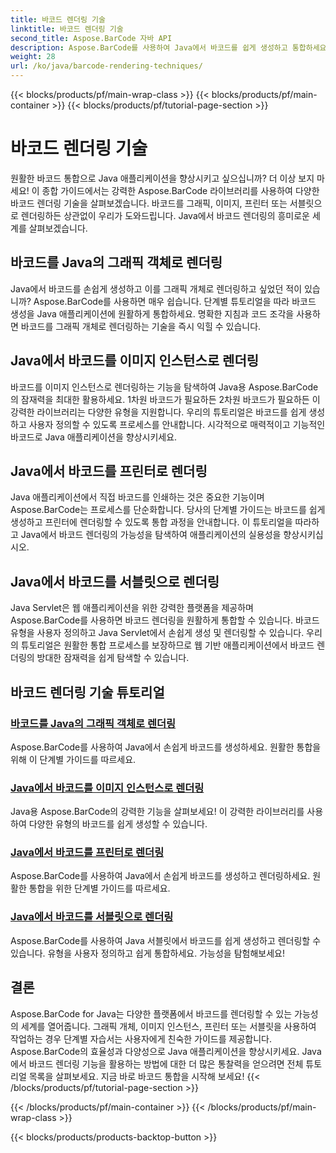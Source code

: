 ```yaml
---
title: 바코드 렌더링 기술
linktitle: 바코드 렌더링 기술
second_title: Aspose.BarCode 자바 API
description: Aspose.BarCode를 사용하여 Java에서 바코드를 쉽게 생성하고 통합하세요. 바코드를 그래픽, 이미지, 프린터 및 서블릿으로 렌더링하기 위한 단계별 튜토리얼을 살펴보세요.
weight: 28
url: /ko/java/barcode-rendering-techniques/
---
```


{{< blocks/products/pf/main-wrap-class >}}
{{< blocks/products/pf/main-container >}}
{{< blocks/products/pf/tutorial-page-section >}}

# 바코드 렌더링 기술


원활한 바코드 통합으로 Java 애플리케이션을 향상시키고 싶으십니까? 더 이상 보지 마세요! 이 종합 가이드에서는 강력한 Aspose.BarCode 라이브러리를 사용하여 다양한 바코드 렌더링 기술을 살펴보겠습니다. 바코드를 그래픽, 이미지, 프린터 또는 서블릿으로 렌더링하든 상관없이 우리가 도와드립니다. Java에서 바코드 렌더링의 흥미로운 세계를 살펴보겠습니다.

## 바코드를 Java의 그래픽 객체로 렌더링

Java에서 바코드를 손쉽게 생성하고 이를 그래픽 개체로 렌더링하고 싶었던 적이 있습니까? Aspose.BarCode를 사용하면 매우 쉽습니다. 단계별 튜토리얼을 따라 바코드 생성을 Java 애플리케이션에 원활하게 통합하세요. 명확한 지침과 코드 조각을 사용하면 바코드를 그래픽 개체로 렌더링하는 기술을 즉시 익힐 수 있습니다.

## Java에서 바코드를 이미지 인스턴스로 렌더링

바코드를 이미지 인스턴스로 렌더링하는 기능을 탐색하여 Java용 Aspose.BarCode의 잠재력을 최대한 활용하세요. 1차원 바코드가 필요하든 2차원 바코드가 필요하든 이 강력한 라이브러리는 다양한 유형을 지원합니다. 우리의 튜토리얼은 바코드를 쉽게 생성하고 사용자 정의할 수 있도록 프로세스를 안내합니다. 시각적으로 매력적이고 기능적인 바코드로 Java 애플리케이션을 향상시키세요.

## Java에서 바코드를 프린터로 렌더링

Java 애플리케이션에서 직접 바코드를 인쇄하는 것은 중요한 기능이며 Aspose.BarCode는 프로세스를 단순화합니다. 당사의 단계별 가이드는 바코드를 쉽게 생성하고 프린터에 렌더링할 수 있도록 통합 과정을 안내합니다. 이 튜토리얼을 따라하고 Java에서 바코드 렌더링의 가능성을 탐색하여 애플리케이션의 실용성을 향상시키십시오.

## Java에서 바코드를 서블릿으로 렌더링

Java Servlet은 웹 애플리케이션을 위한 강력한 플랫폼을 제공하며 Aspose.BarCode를 사용하면 바코드 렌더링을 원활하게 통합할 수 있습니다. 바코드 유형을 사용자 정의하고 Java Servlet에서 손쉽게 생성 및 렌더링할 수 있습니다. 우리의 튜토리얼은 원활한 통합 프로세스를 보장하므로 웹 기반 애플리케이션에서 바코드 렌더링의 방대한 잠재력을 쉽게 탐색할 수 있습니다.

## 바코드 렌더링 기술 튜토리얼
### [바코드를 Java의 그래픽 객체로 렌더링](./rendering-barcode-graphics-object/)
Aspose.BarCode를 사용하여 Java에서 손쉽게 바코드를 생성하세요. 원활한 통합을 위해 이 단계별 가이드를 따르세요.
### [Java에서 바코드를 이미지 인스턴스로 렌더링](./rendering-barcode-image-instance/)
Java용 Aspose.BarCode의 강력한 기능을 살펴보세요! 이 강력한 라이브러리를 사용하여 다양한 유형의 바코드를 쉽게 생성할 수 있습니다.
### [Java에서 바코드를 프린터로 렌더링](./rendering-barcode-printer/)
Aspose.BarCode를 사용하여 Java에서 손쉽게 바코드를 생성하고 렌더링하세요. 원활한 통합을 위한 단계별 가이드를 따르세요.
### [Java에서 바코드를 서블릿으로 렌더링](./rendering-barcode-servlet/)
Aspose.BarCode를 사용하여 Java 서블릿에서 바코드를 쉽게 생성하고 렌더링할 수 있습니다. 유형을 사용자 정의하고 쉽게 통합하세요. 가능성을 탐험해보세요!

## 결론
Aspose.BarCode for Java는 다양한 플랫폼에서 바코드를 렌더링할 수 있는 가능성의 세계를 열어줍니다. 그래픽 개체, 이미지 인스턴스, 프린터 또는 서블릿을 사용하여 작업하는 경우 단계별 자습서는 사용자에게 친숙한 가이드를 제공합니다. Aspose.BarCode의 효율성과 다양성으로 Java 애플리케이션을 향상시키세요. Java에서 바코드 렌더링 기능을 활용하는 방법에 대한 더 많은 통찰력을 얻으려면 전체 튜토리얼 목록을 살펴보세요. 지금 바로 바코드 통합을 시작해 보세요!
{{< /blocks/products/pf/tutorial-page-section >}}

{{< /blocks/products/pf/main-container >}}
{{< /blocks/products/pf/main-wrap-class >}}

{{< blocks/products/products-backtop-button >}}
